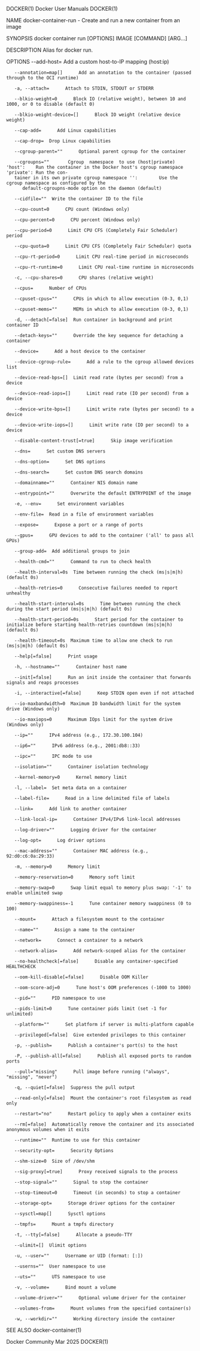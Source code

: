 DOCKER(1)							      Docker User Manuals							     DOCKER(1)

NAME
       docker-container-run - Create and run a new container from an image

SYNOPSIS
       docker container run [OPTIONS] IMAGE [COMMAND] [ARG...]

DESCRIPTION
       Alias for docker run.

OPTIONS
       --add-host=	Add a custom host-to-IP mapping (host:ip)

       --annotation=map[]      Add an annotation to the container (passed through to the OCI runtime)

       -a, --attach=	  Attach to STDIN, STDOUT or STDERR

       --blkio-weight=0	     Block IO (relative weight), between 10 and 1000, or 0 to disable (default 0)

       --blkio-weight-device=[]	     Block IO weight (relative device weight)

       --cap-add=      Add Linux capabilities

       --cap-drop=	Drop Linux capabilities

       --cgroup-parent=""      Optional parent cgroup for the container

       --cgroupns=""	   Cgroup  namespace  to use (host|private) 'host':    Run the container in the Docker host's cgroup namespace 'private': Run the con‐
       tainer in its own private cgroup namespace '':	     Use the cgroup namespace as configured by the
		  default-cgroupns-mode option on the daemon (default)

       --cidfile=""	 Write the container ID to the file

       --cpu-count=0	  CPU count (Windows only)

       --cpu-percent=0	    CPU percent (Windows only)

       --cpu-period=0	   Limit CPU CFS (Completely Fair Scheduler) period

       --cpu-quota=0	  Limit CPU CFS (Completely Fair Scheduler) quota

       --cpu-rt-period=0      Limit CPU real-time period in microseconds

       --cpu-rt-runtime=0      Limit CPU real-time runtime in microseconds

       -c, --cpu-shares=0      CPU shares (relative weight)

       --cpus=	    Number of CPUs

       --cpuset-cpus=""	     CPUs in which to allow execution (0-3, 0,1)

       --cpuset-mems=""	     MEMs in which to allow execution (0-3, 0,1)

       -d, --detach[=false]	 Run container in background and print container ID

       --detach-keys=""	     Override the key sequence for detaching a container

       --device=      Add a host device to the container

       --device-cgroup-rule=	  Add a rule to the cgroup allowed devices list

       --device-read-bps=[]	 Limit read rate (bytes per second) from a device

       --device-read-iops=[]	  Limit read rate (IO per second) from a device

       --device-write-bps=[]	  Limit write rate (bytes per second) to a device

       --device-write-iops=[]	   Limit write rate (IO per second) to a device

       --disable-content-trust[=true]	   Skip image verification

       --dns=	   Set custom DNS servers

       --dns-option=	  Set DNS options

       --dns-search=	  Set custom DNS search domains

       --domainname=""	    Container NIS domain name

       --entrypoint=""	    Overwrite the default ENTRYPOINT of the image

       -e, --env=      Set environment variables

       --env-file=	Read in a file of environment variables

       --expose=      Expose a port or a range of ports

       --gpus=	    GPU devices to add to the container ('all' to pass all GPUs)

       --group-add=	 Add additional groups to join

       --health-cmd=""	    Command to run to check health

       --health-interval=0s	 Time between running the check (ms|s|m|h) (default 0s)

       --health-retries=0      Consecutive failures needed to report unhealthy

       --health-start-interval=0s      Time between running the check during the start period (ms|s|m|h) (default 0s)

       --health-start-period=0s	     Start period for the container to initialize before starting health-retries countdown (ms|s|m|h) (default 0s)

       --health-timeout=0s	Maximum time to allow one check to run (ms|s|m|h) (default 0s)

       --help[=false]	   Print usage

       -h, --hostname=""      Container host name

       --init[=false]	   Run an init inside the container that forwards signals and reaps processes

       -i, --interactive[=false]      Keep STDIN open even if not attached

       --io-maxbandwidth=0	Maximum IO bandwidth limit for the system drive (Windows only)

       --io-maxiops=0	   Maximum IOps limit for the system drive (Windows only)

       --ip=""	    IPv4 address (e.g., 172.30.100.104)

       --ip6=""	     IPv6 address (e.g., 2001:db8::33)

       --ipc=""	     IPC mode to use

       --isolation=""	   Container isolation technology

       --kernel-memory=0      Kernel memory limit

       -l, --label=	 Set meta data on a container

       --label-file=	  Read in a line delimited file of labels

       --link=	    Add link to another container

       --link-local-ip=	     Container IPv4/IPv6 link-local addresses

       --log-driver=""	    Logging driver for the container

       --log-opt=      Log driver options

       --mac-address=""	     Container MAC address (e.g., 92:d0:c6:0a:29:33)

       -m, --memory=0	   Memory limit

       --memory-reservation=0	   Memory soft limit

       --memory-swap=0	    Swap limit equal to memory plus swap: '-1' to enable unlimited swap

       --memory-swappiness=-1	   Tune container memory swappiness (0 to 100)

       --mount=	     Attach a filesystem mount to the container

       --name=""      Assign a name to the container

       --network=      Connect a container to a network

       --network-alias=	     Add network-scoped alias for the container

       --no-healthcheck[=false]	     Disable any container-specified HEALTHCHECK

       --oom-kill-disable[=false]      Disable OOM Killer

       --oom-score-adj=0      Tune host's OOM preferences (-1000 to 1000)

       --pid=""	     PID namespace to use

       --pids-limit=0	   Tune container pids limit (set -1 for unlimited)

       --platform=""	  Set platform if server is multi-platform capable

       --privileged[=false]	 Give extended privileges to this container

       -p, --publish=	   Publish a container's port(s) to the host

       -P, --publish-all[=false]      Publish all exposed ports to random ports

       --pull="missing"	     Pull image before running ("always", "missing", "never")

       -q, --quiet[=false]	Suppress the pull output

       --read-only[=false]	Mount the container's root filesystem as read only

       --restart="no"	   Restart policy to apply when a container exits

       --rm[=false]	 Automatically remove the container and its associated anonymous volumes when it exits

       --runtime=""	 Runtime to use for this container

       --security-opt=	    Security Options

       --shm-size=0	 Size of /dev/shm

       --sig-proxy[=true]      Proxy received signals to the process

       --stop-signal=""	     Signal to stop the container

       --stop-timeout=0	     Timeout (in seconds) to stop a container

       --storage-opt=	   Storage driver options for the container

       --sysctl=map[]	   Sysctl options

       --tmpfs=	     Mount a tmpfs directory

       -t, --tty[=false]      Allocate a pseudo-TTY

       --ulimit=[]	Ulimit options

       -u, --user=""	  Username or UID (format: [:])

       --userns=""	User namespace to use

       --uts=""	     UTS namespace to use

       -v, --volume=	  Bind mount a volume

       --volume-driver=""      Optional volume driver for the container

       --volumes-from=	    Mount volumes from the specified container(s)

       -w, --workdir=""	     Working directory inside the container

SEE ALSO
       docker-container(1)

Docker Community							   Mar 2025								     DOCKER(1)
